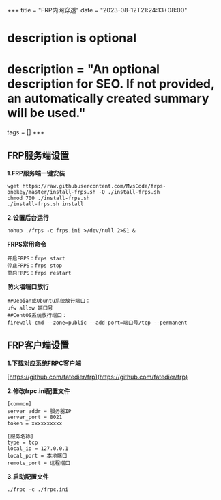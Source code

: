 +++
title = "FRP内网穿透"
date = "2023-08-12T21:24:13+08:00"

#
# description is optional
#
# description = "An optional description for SEO. If not provided, an automatically created summary will be used."

tags = []
+++

## FRP服务端设置

**1.FRP服务端一键安装**
```
wget https://raw.githubusercontent.com/MvsCode/frps-onekey/master/install-frps.sh -O ./install-frps.sh
chmod 700 ./install-frps.sh
./install-frps.sh install
```

**2.设置后台运行**
```
nohup ./frps -c frps.ini >/dev/null 2>&1 &
```

**FRPS常用命令**
```
开启FRPS：frps start
停止FRPS：frps stop
重启FRPS：frps restart
```

**防火墙端口放行**
```
##Debian或Ubuntu系统放行端口：
ufw allow 端口号
##CentOS系统放行端口：
firewall-cmd --zone=public --add-port=端口号/tcp --permanent
```

## FRP客户端设置

**1.下载对应系统FRPC客户端**

[https://github.com/fatedier/frp](https://github.com/fatedier/frp)

**2.修改frpc.ini配置文件**

```
[common]
server_addr = 服务器IP
server_port = 8021
token = xxxxxxxxxx

[服务名称]
type = tcp
local_ip = 127.0.0.1
local_port = 本地端口
remote_port = 远程端口
```

**3.启动配置文件**

```
./frpc -c ./frpc.ini
```